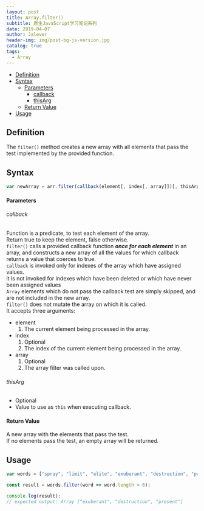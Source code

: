```yaml
---
layout: post
title: Array.filter()
subtitle: 原生JavaScript学习笔记系列
date: 2019-04-07
author: Jalever
header-img: img/post-bg-js-version.jpg
catalog: true
tags:
  - Array
---
```


- [Definition](#definition)
- [Syntax](#syntax)
    - [Parameters](#parameters)
        - [callback](#callback)
        - [thisArg](#thisarg)
    - [Return Value](#return-value)
- [Usage](#usage)

## Definition

The `filter()` method creates a new array with all elements that pass the test implemented by the provided function.

## Syntax

```javascript
var newArray = arr.filter(callback(element[, index[, array]])[, thisArg])
```

#### Parameters

###### callback

Function is a predicate, to test each element of the array.<br>
Return true to keep the element, false otherwise. <br>
`filter()` calls a provided callback function ***once for each element*** in an array, and constructs a new array of all the values for which callback returns a value that coerces to true.<br>
`callback` is invoked only for indexes of the array which have assigned values.<br>
it is not invoked for indexes which have been deleted or which have never been assigned values<br>
`Array` elements which do not pass the callback test are simply skipped, and are not included in the new array.<br>
`filter()` does not mutate the array on which it is called.<br>
It accepts three arguments:

- element
  1. The current element being processed in the array.
- index
  1. Optional
  2. The index of the current element being processed in the array.
- array
  1. Optional
  2. The array filter was called upon.

###### thisArg

- Optional
- Value to use as `this` when executing callback.

#### Return Value

A new array with the elements that pass the test. <br>
If no elements pass the test, an empty array will be returned.

## Usage

```javascript
var words = ["spray", "limit", "elite", "exuberant", "destruction", "present"];

const result = words.filter(word => word.length > 6);

console.log(result);
// expected output: Array ["exuberant", "destruction", "present"]
```
